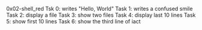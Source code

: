 0x02-shell_red
Tsk 0: writes "Hello, World"
Task 1: writes a confused smile
Task 2: display a file
Task 3: show two files
Task 4: display last 10 lines
Task 5: show first 10 lines
Task 6: show the third line of iact

